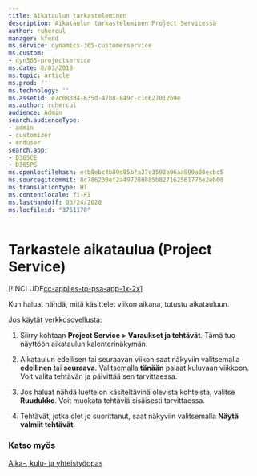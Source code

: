 ```yaml
---
title: Aikataulun tarkasteleminen
description: Aikataulun tarkasteleminen Project Servicessä
author: ruhercul
manager: kfend
ms.service: dynamics-365-customerservice
ms.custom:
- dyn365-projectservice
ms.date: 8/03/2018
ms.topic: article
ms.prod: ''
ms.technology: ''
ms.assetid: e7c083d4-635d-47b8-849c-c1c627012b9e
ms.author: ruhercul
audience: Admin
search.audienceType:
- admin
- customizer
- enduser
search.app:
- D365CE
- D365PS
ms.openlocfilehash: e4b8ebc4b89d85bfa27c3592b96aa999a08ecbc5
ms.sourcegitcommit: 8c786230ef2a497280885b827162561776e2eb00
ms.translationtype: HT
ms.contentlocale: fi-FI
ms.lasthandoff: 03/24/2020
ms.locfileid: "3751178"
---
```

# <a name="view-your-schedule-project-service"></a>Tarkastele aikataulua (Project Service)

[!INCLUDE[cc-applies-to-psa-app-1x-2x](../includes/cc-applies-to-psa-app-1x-2x.md)]

Kun haluat nähdä, mitä käsittelet viikon aikana, tutustu aikatauluun.  
  
 Jos käytät verkkosovellusta:  
  
1.  Siirry kohtaan **Project Service > Varaukset ja tehtävät**. Tämä tuo näyttöön aikataulun kalenterinäkymän.  
  
2.  Aikataulun edellisen tai seuraavan viikon saat näkyviin valitsemalla **edellinen** tai **seuraava**. Valitsemalla **tänään** palaat kuluvaan viikkoon. Voit valita tehtävän ja päivittää sen tarvittaessa.  
  
3.  Jos haluat nähdä luettelon käsiteltävinä olevista kohteista, valitse **Ruudukko**. Voit muokata tehtäviä sisäisesti tarvittaessa.  
  
4.  Tehtävät, jotka olet jo suorittanut, saat näkyviin valitsemalla **Näytä valmiit tehtävät**.  
  
### <a name="see-also"></a>Katso myös  
 [Aika-, kulu- ja yhteistyöopas](../project-service/time-expense-collaboration-guide.md)
